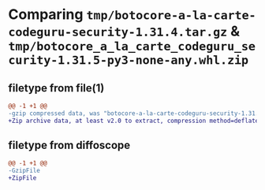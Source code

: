 # Comparing `tmp/botocore-a-la-carte-codeguru-security-1.31.4.tar.gz` & `tmp/botocore_a_la_carte_codeguru_security-1.31.5-py3-none-any.whl.zip`

## filetype from file(1)

```diff
@@ -1 +1 @@
-gzip compressed data, was "botocore-a-la-carte-codeguru-security-1.31.4.tar", last modified: Tue Jul 18 01:54:59 2023, max compression
+Zip archive data, at least v2.0 to extract, compression method=deflate
```

## filetype from diffoscope

```diff
@@ -1 +1 @@
-GzipFile
+ZipFile
```

